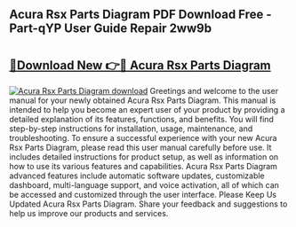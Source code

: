 ## Acura Rsx Parts Diagram PDF Download Free - Part-qYP User Guide Repair 2ww9b

# <h2><a href="http://dfund4p.blite.top/?on=Acura+Rsx+Parts+Diagram">🔗Download New 👉🔴 Acura Rsx Parts Diagram</a></h2>

[![Acura Rsx Parts Diagram download](https://i.imgur.com/lujVjoI.png)](http://dfund4p.blite.top/?on=Acura+Rsx+Parts+Diagram)
Greetings and welcome to the user manual for your newly obtained Acura Rsx Parts Diagram. This manual is intended to help you become an expert user of your product by providing a detailed explanation of its features, functions, and benefits. You will find step-by-step instructions for installation, usage, maintenance, and troubleshooting. To ensure a successful experience with your new Acura Rsx Parts Diagram, please read this user manual carefully before use. It includes detailed instructions for product setup, as well as information on how to use its various features and capabilities. Acura Rsx Parts Diagram advanced features include automatic software updates, customizable dashboard, multi-language support, and voice activation, all of which can be accessed and customized through the user interface. Please Keep Us Updated Acura Rsx Parts Diagram. Share your feedback and suggestions to help us improve our products and services.
